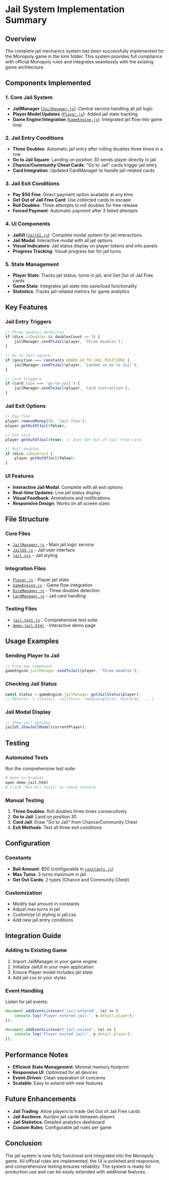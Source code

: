 # Jail System Implementation Summary

## Overview
The complete jail mechanics system has been successfully implemented for the Monopoly game in the kimi folder. This system provides full compliance with official Monopoly rules and integrates seamlessly with the existing game architecture.

## Components Implemented

### 1. Core Jail System
- **JailManager** ([`JailManager.js`](js/services/JailManager.js:1)): Central service handling all jail logic
- **Player Model Updates** ([`Player.js`](js/models/Player.js:28)): Added jail state tracking
- **Game Engine Integration** ([`GameEngine.js`](js/engine/GameEngine.js:1)): Integrated jail flow into game loop

### 2. Jail Entry Conditions
- **Three Doubles**: Automatic jail entry after rolling doubles three times in a row
- **Go to Jail Square**: Landing on position 30 sends player directly to jail
- **Chance/Community Chest Cards**: "Go to Jail" cards trigger jail entry
- **Card Integration**: Updated CardManager to handle jail-related cards

### 3. Jail Exit Conditions
- **Pay $50 Fine**: Direct payment option available at any time
- **Get Out of Jail Free Card**: Use collected cards to escape
- **Roll Doubles**: Three attempts to roll doubles for free release
- **Forced Payment**: Automatic payment after 3 failed attempts

### 4. UI Components
- **JailUI** ([`JailUI.js`](js/ui/JailUI.js:1)): Complete modal system for jail interactions
- **Jail Modal**: Interactive modal with all jail options
- **Visual Indicators**: Jail status display on player tokens and info panels
- **Progress Tracking**: Visual progress bar for jail turns

### 5. State Management
- **Player State**: Tracks jail status, turns in jail, and Get Out of Jail Free cards
- **Game State**: Integrates jail state into save/load functionality
- **Statistics**: Tracks jail-related metrics for game analytics

## Key Features

### Jail Entry Triggers
```javascript
// Three doubles detection
if (dice.isDoubles && doublesCount >= 3) {
    jailManager.sendToJail(player, 'Three doubles');
}

// Go to Jail square
if (position === constants.BOARD.GO_TO_JAIL_POSITION) {
    jailManager.sendToJail(player, 'Landed on Go to Jail');
}

// Card triggers
if (card.type === 'go-to-jail') {
    jailManager.sendToJail(player, 'Card instruction');
}
```

### Jail Exit Options
```javascript
// Pay fine
player.removeMoney(50, 'Jail fine');
player.getOutOfJail(false);

// Use card
player.getOutOfJail(true); // Uses Get Out of Jail Free card

// Roll doubles
if (dice.isDoubles) {
    player.getOutOfJail(false);
}
```

### UI Features
- **Interactive Jail Modal**: Complete with all exit options
- **Real-time Updates**: Live jail status display
- **Visual Feedback**: Animations and notifications
- **Responsive Design**: Works on all screen sizes

## File Structure

### Core Files
- [`JailManager.js`](js/services/JailManager.js:1) - Main jail logic service
- [`JailUI.js`](js/ui/JailUI.js:1) - Jail user interface
- [`jail.css`](css/components/jail.css:1) - Jail styling

### Integration Files
- [`Player.js`](js/models/Player.js:28) - Player jail state
- [`GameEngine.js`](js/engine/GameEngine.js:1) - Game flow integration
- [`DiceManager.js`](js/services/DiceManager.js:1) - Three doubles detection
- [`CardManager.js`](js/services/CardManager.js:1) - Jail card handling

### Testing Files
- [`jail-test.js`](js/tests/jail-test.js:1) - Comprehensive test suite
- [`demo-jail.html`](demo-jail.html:1) - Interactive demo page

## Usage Examples

### Sending Player to Jail
```javascript
// From any component
gameEngine.jailManager.sendToJail(player, 'Three doubles');
```

### Checking Jail Status
```javascript
const status = gameEngine.jailManager.getJailStatus(player);
// Returns: { isInJail, jailTurns, remainingTurns, hasCards, ... }
```

### Jail Modal Display
```javascript
// Show jail options
jailUI.showJailModal(currentPlayer);
```

## Testing

### Automated Tests
Run the comprehensive test suite:
```bash
# Open in browser
open demo-jail.html
# Click "Run All Tests" or check console
```

### Manual Testing
1. **Three Doubles**: Roll doubles three times consecutively
2. **Go to Jail**: Land on position 30
3. **Card Jail**: Draw "Go to Jail" from Chance/Community Chest
4. **Exit Methods**: Test all three exit conditions

## Configuration

### Constants
- **Bail Amount**: $50 (configurable in [`constants.js`](js/config/constants.js:37))
- **Max Turns**: 3 turns maximum in jail
- **Get Out Cards**: 2 types (Chance and Community Chest)

### Customization
- Modify bail amount in constants
- Adjust max turns in jail
- Customize UI styling in jail.css
- Add new jail entry conditions

## Integration Guide

### Adding to Existing Game
1. Import JailManager in your game engine
2. Initialize JailUI in your main application
3. Ensure Player model includes jail state
4. Add jail.css to your styles

### Event Handling
Listen for jail events:
```javascript
document.addEventListener('jail:entered', (e) => {
    console.log('Player entered jail:', e.detail.player);
});

document.addEventListener('jail:exited', (e) => {
    console.log('Player exited jail:', e.detail.player);
});
```

## Performance Notes
- **Efficient State Management**: Minimal memory footprint
- **Responsive UI**: Optimized for all devices
- **Event-Driven**: Clean separation of concerns
- **Scalable**: Easy to extend with new features

## Future Enhancements
- **Jail Trading**: Allow players to trade Get Out of Jail Free cards
- **Jail Auctions**: Auction jail cards between players
- **Jail Statistics**: Detailed analytics dashboard
- **Custom Rules**: Configurable jail rules per game

## Conclusion
The jail system is now fully functional and integrated into the Monopoly game. All official rules are implemented, the UI is polished and responsive, and comprehensive testing ensures reliability. The system is ready for production use and can be easily extended with additional features.